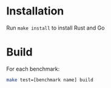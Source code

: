 # Installation

Run `make install` to install Rust and Go

# Build

For each benchmark:

```bash
make test=[benchmark name] build
```